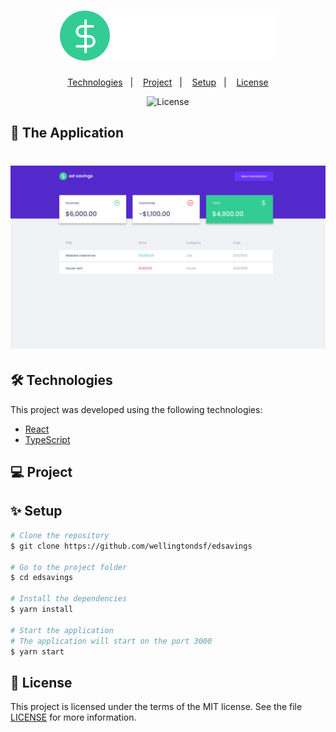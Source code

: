 <h1 align="center">
  <img alt="Logo" src="/src/assets/logo.svg">
</h1>


<p align="center">
  <a href="#-technologies">Technologies</a>&nbsp;&nbsp;&nbsp;|&nbsp;&nbsp;&nbsp;
  <a href="#-project">Project</a>&nbsp;&nbsp;&nbsp;|&nbsp;&nbsp;&nbsp;
  <a href="#-setup">Setup</a>&nbsp;&nbsp;&nbsp;|&nbsp;&nbsp;&nbsp;
  <a href="#-license">License</a>
</p>

<p align="center"> 
  <img alt="License" src="https://img.shields.io/static/v1?label=license&message=MIT&color=0174DF&labelColor=000000">
</p>


## 🚀 The Application

<h1 align="center">
  <img alt="Logo" src="/public/images/edSavingsScreenshot.png">
</h1>

## 🛠 Technologies

This project was developed using the following technologies:

- [React](https://pt-br.reactjs.org/)
- [TypeScript](https://www.typescriptlang.org/)

## 💻 Project




## ✨ Setup

```bash
# Clone the repository
$ git clone https://github.com/wellingtondsf/edsavings

# Go to the project folder
$ cd edsavings

# Install the dependencies
$ yarn install

# Start the application
# The application will start on the port 3000
$ yarn start
```

## 📜 License

This project is licensed under the terms of the MIT license. See the file [LICENSE](LICENSE) for more information.
